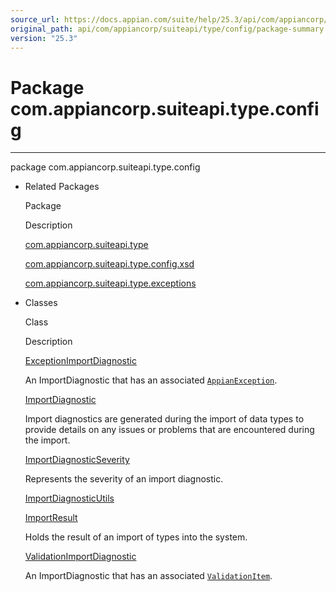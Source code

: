 ```yaml
---
source_url: https://docs.appian.com/suite/help/25.3/api/com/appiancorp/suiteapi/type/config/package-summary.html
original_path: api/com/appiancorp/suiteapi/type/config/package-summary.html
version: "25.3"
---
```


# Package com.appiancorp.suiteapi.type.config

* * *

package com.appiancorp.suiteapi.type.config

-   Related Packages

    Package

    Description

    [com.appiancorp.suiteapi.type](../package-summary.html)

    [com.appiancorp.suiteapi.type.config.xsd](xsd/package-summary.html)

    [com.appiancorp.suiteapi.type.exceptions](../exceptions/package-summary.html)

-   Classes

    Class

    Description

    [ExceptionImportDiagnostic](ExceptionImportDiagnostic.html "class in com.appiancorp.suiteapi.type.config")

    An ImportDiagnostic that has an associated [`AppianException`](../../../exceptions/AppianException.html "class in com.appiancorp.exceptions").

    [ImportDiagnostic](ImportDiagnostic.html "class in com.appiancorp.suiteapi.type.config")

    Import diagnostics are generated during the import of data types to provide details on any issues or problems that are encountered during the import.

    [ImportDiagnosticSeverity](ImportDiagnosticSeverity.html "class in com.appiancorp.suiteapi.type.config")

    Represents the severity of an import diagnostic.

    [ImportDiagnosticUtils](ImportDiagnosticUtils.html "class in com.appiancorp.suiteapi.type.config")

    [ImportResult](ImportResult.html "class in com.appiancorp.suiteapi.type.config")

    Holds the result of an import of types into the system.

    [ValidationImportDiagnostic](ValidationImportDiagnostic.html "class in com.appiancorp.suiteapi.type.config")

    An ImportDiagnostic that has an associated [`ValidationItem`](../../common/ValidationItem.html "class in com.appiancorp.suiteapi.common").